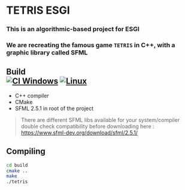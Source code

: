 # TETRIS ESGI
  ### This is an algorithmic-based project for ESGI<br/>
  ### We are recreating the famous game `TETRIS` in C++, with a graphic library called SFML
## Build <div align="left">[![CI Windows](https://github.com/Ena-Shepherd/Tetris/actions/workflows/cmake.yml/badge.svg?branch=master)](https://github.com/Ena-Shepherd/Tetris/actions/workflows/cmake.yml) [![Linux](https://github.com/Ena-Shepherd/Tetris/actions/workflows/cmake2.yml/badge.svg)](https://github.com/Ena-Shepherd/Tetris/actions/workflows/cmake2.yml)
</div>


- C++ compiler
- CMake
- SFML 2.5.1 in root of the project
> There are different SFML libs available for your system/compiler<br/>double check compatibility before downloading here :<br/>https://www.sfml-dev.org/download/sfml/2.5.1/

## Compiling
  ```sh
  cd build
  cmake ..
  make
  ./tetris
  ```

